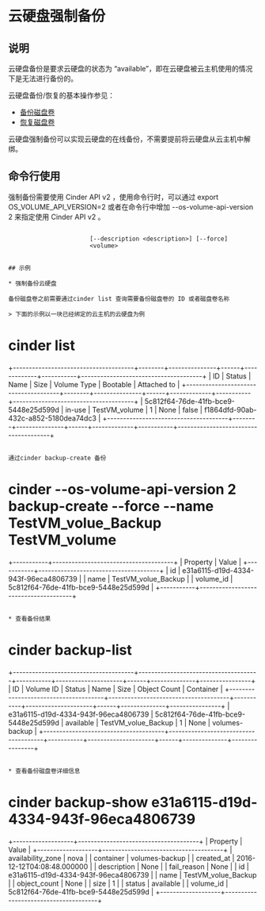 # 云硬盘强制备份

## 说明

云硬盘备份是要求云硬盘的状态为 “available”，即在云硬盘被云主机使用的情况下是无法进行备份的。

云硬盘备份/恢复的基本操作参见：

* [备份磁盘卷](../../basic_admin/volumes_management/volumes_backup.md)
* [恢复磁盘卷](../../basic_admin/volumes_management/volumes_restore.md)

云硬盘强制备份可以实现云硬盘的在线备份，不需要提前将云硬盘从云主机中解绑。

## 命令行使用

强制备份需要使用 Cinder API v2 ，使用命令行时，可以通过 export OS_VOLUME_API_VERSION=2 或者在命令行中增加 --os-volume-api-version 2 来指定使用 Cinder API v2 。

> ``` cinder backup-create [--container <container>] [--name <name>]
                           [--description <description>] [--force]
                           <volume>
```

## 示例

* 强制备份云硬盘

备份磁盘卷之前需要通过cinder list 查询需要备份磁盘卷的 ID 或者磁盘卷名称

> 下面的示例以一块已经绑定的云主机的云硬盘为例

```
# cinder list
+--------------------------------------+--------+---------------+------+-------------+-----------+--------------------------------------+
|                  ID                  | Status |      Name     | Size | Volume Type |  Bootable |             Attached to              |
+--------------------------------------+--------+---------------+------+-------------+-----------+--------------------------------------+
| 5c812f64-76de-41fb-bce9-5448e25d599d | in-use | TestVM_volume |  1   |     None    |   false   | f1864dfd-90ab-432c-a852-5180dea74dc3 |
+--------------------------------------+--------+---------------+------+-------------+-----------+--------------------------------------+
```

通过cinder backup-create 备份

```
# cinder --os-volume-api-version 2 backup-create --force --name TestVM_volue_Backup TestVM_volume
+-----------+--------------------------------------+
|  Property |                Value                 |
+-----------+--------------------------------------+
|     id    | e31a6115-d19d-4334-943f-96eca4806739 |
|    name   |         TestVM_volue_Backup          |
| volume_id | 5c812f64-76de-41fb-bce9-5448e25d599d |
+-----------+--------------------------------------+
```

* 查看备份结果

```
# cinder backup-list
+--------------------------------------+--------------------------------------+-----------+---------------------+------+--------------+----------------+
|                  ID                  |              Volume ID               |   Status  |         Name        | Size | Object Count |   Container    |
+--------------------------------------+--------------------------------------+-----------+---------------------+------+--------------+----------------+
| e31a6115-d19d-4334-943f-96eca4806739 | 5c812f64-76de-41fb-bce9-5448e25d599d | available | TestVM_volue_Backup |  1   |     None     | volumes-backup |
+--------------------------------------+--------------------------------------+-----------+---------------------+------+--------------+----------------+
```

* 查看备份磁盘卷详细信息

```
# cinder backup-show e31a6115-d19d-4334-943f-96eca4806739
+-------------------+--------------------------------------+
|      Property     |                Value                 |
+-------------------+--------------------------------------+
| availability_zone |                 nova                 |
|     container     |            volumes-backup            |
|     created_at    |      2016-12-12T04:08:48.000000      |
|    description    |                 None                 |
|    fail_reason    |                 None                 |
|         id        | e31a6115-d19d-4334-943f-96eca4806739 |
|        name       |         TestVM_volue_Backup          |
|    object_count   |                 None                 |
|        size       |                  1                   |
|       status      |              available               |
|     volume_id     | 5c812f64-76de-41fb-bce9-5448e25d599d |
+-------------------+--------------------------------------+
```
